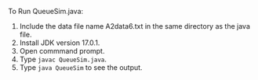 To Run QueueSim.java:
1. Include the data file name A2data6.txt in the same directory as the java file.
2. Install JDK version 17.0.1.
3. Open commmand prompt.
4. Type `javac QueueSim.java`.
5. Type `java QueueSim` to see the output.
